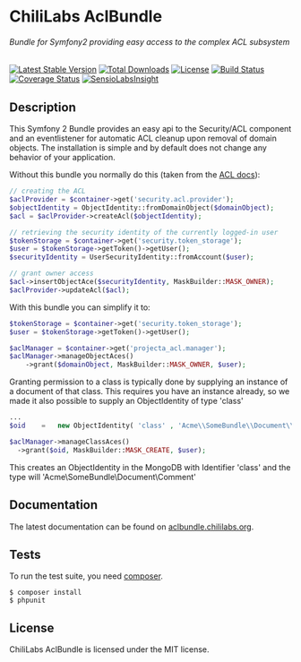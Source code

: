 # ChiliLabs AclBundle
###### Bundle for Symfony2 providing easy access to the complex ACL subsystem

[![Latest Stable Version](https://img.shields.io/packagist/v/project-a/acl-bundle.svg?style=flat&label=stable)](https://packagist.org/packages/project-a/acl-bundle)
[![Total Downloads](https://img.shields.io/packagist/dt/project-a/acl-bundle.svg?style=flat)](https://packagist.org/packages/project-a/acl-bundle)
[![License](https://img.shields.io/packagist/l/project-a/acl-bundle.svg?style=flat)](https://packagist.org/packages/project-a/acl-bundle)
[![Build Status](https://secure.travis-ci.org/chili-labs/AclBundle.png?branch=master)](http://travis-ci.org/chili-labs/AclBundle)
[![Coverage Status](https://img.shields.io/coveralls/chili-labs/AclBundle.svg?style=flat)](https://coveralls.io/r/chili-labs/AclBundle?branch=master)
[![SensioLabsInsight](https://insight.sensiolabs.com/projects/9d18ede0-4c9a-427a-8a4a-3841ab04d52d/mini.png)](https://insight.sensiolabs.com/projects/9d18ede0-4c9a-427a-8a4a-3841ab04d52d)

## Description

This Symfony 2 Bundle provides an easy api to the Security/ACL component and an
eventlistener for automatic ACL cleanup upon removal of domain objects. The
installation is simple and by default does not change any behavior of your
application.

Without this bundle you normally do this (taken from the [ACL docs][1]):
```php
// creating the ACL
$aclProvider = $container->get('security.acl.provider');
$objectIdentity = ObjectIdentity::fromDomainObject($domainObject);
$acl = $aclProvider->createAcl($objectIdentity);

// retrieving the security identity of the currently logged-in user
$tokenStorage = $container->get('security.token_storage');
$user = $tokenStorage->getToken()->getUser();
$securityIdentity = UserSecurityIdentity::fromAccount($user);

// grant owner access
$acl->insertObjectAce($securityIdentity, MaskBuilder::MASK_OWNER);
$aclProvider->updateAcl($acl);
```
With this bundle you can simplify it to:

```php
$tokenStorage = $container->get('security.token_storage');
$user = $tokenStorage->getToken()->getUser();

$aclManager = $container->get('projecta_acl.manager');
$aclManager->manageObjectAces()
    ->grant($domainObject, MaskBuilder::MASK_OWNER, $user);
```
Granting permission to a class is typically done by supplying an instance of a document of that class.
This requires you have an instance already, so we made it also possible to supply an ObjectIdentity of type 'class'

```php
...
$oid    =   new ObjectIdentity( 'class' , 'Acme\\SomeBundle\\Document\\Comment');

$aclManager->manageClassAces()
  ->grant($oid, MaskBuilder::MASK_CREATE, $user);
```
This creates an ObjectIdentity in the MongoDB with Identifier 'class' and the type will 'Acme\\SomeBundle\\Document\\Comment'

## Documentation

The latest documentation can be found on [aclbundle.chililabs.org](http://aclbundle.chililabs.org/en/latest/).

## Tests

To run the test suite, you need [composer](http://getcomposer.org).

    $ composer install
    $ phpunit

## License

ChiliLabs AclBundle is licensed under the MIT license.

[1]: http://symfony.com/doc/current/cookbook/security/acl.html#creating-an-acl-and-adding-an-ace
